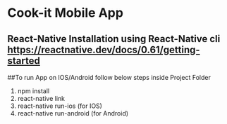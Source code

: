 # Cook-it Mobile App
  <h2>React-Native Installation using React-Native cli <a href="https://reactnative.dev/docs/0.61/getting-started" target="_blank">https://reactnative.dev/docs/0.61/getting-started</a></h2>

##To run App on IOS/Android follow below steps inside Project Folder

 1. npm install
 2. react-native link
 3. react-native run-ios (for IOS)
 4. react-native run-android (for Android)

   
